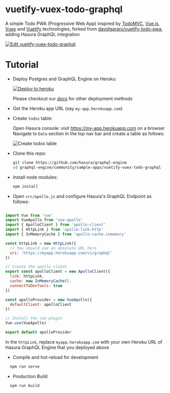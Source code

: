 # vuetify-vuex-todo-graphql
A simple Todo PWA (Progressive Web App) inspired by [TodoMVC](http://todomvc.com), [Vue.js](https://vuejs.org), [Vuex](https://vuex.vuejs.org) and [Vuetify](https://vuetifyjs.com) technologies, forked from [davidgararo/vuetify-todo-pwa](https://github.com/davidgaroro/vuetify-todo-pwa), adding Hasura GraphQL integration

[![Edit vuetify-vuex-todo-graphql](https://codesandbox.io/static/img/play-codesandbox.svg)](https://codesandbox.io/s/github/hasura/graphql-engine/tree/master/community/sample-apps/vuetify-vuex-todo-graphql?fontsize=14)

# Tutorial

- Deploy Postgres and GraphQL Engine on Heroku:
  
  [![Deploy to
  heroku](https://www.herokucdn.com/deploy/button.svg)](https://heroku.com/deploy?template=https://github.com/hasura/graphql-engine-heroku)

  Please checkout our [docs](https://hasura.io/docs/latest/graphql/core/deployment/index.html) for other deployment methods

- Get the Heroku app URL (say `my-app.herokuapp.com`)
- Create `todos` table:
  
  Open Hasura console: visit https://my-app.herokuapp.com on a browser  
  Navigate to `Data` section in the top nav bar and create a table as follows:

  ![Create todos table](https://storage.googleapis.com/graphql-engine-cdn.hasura.io/assets/vuetify-vuex-todo-graphql/create_table_todos.png)

- Clone this repo:
  ```bash
  git clone https://github.com/hasura/graphql-engine
  cd graphql-engine/community/sample-apps/vuetify-vuex-todo-graphql
  ```

- Install node modules:
  ```bash
  npm install
  ```

- Open `src/apollo.js` and configure Hasura's GraphQL Endpoint as follows: 
```js

import Vue from 'vue'
import VueApollo from 'vue-apollo'
import { ApolloClient } from 'apollo-client'
import { HttpLink } from 'apollo-link-http'
import { InMemoryCache } from 'apollo-cache-inmemory'

const httpLink = new HttpLink({
  // You should use an absolute URL here
  uri: 'https://myapp.herokuapp.com/v1/graphql'
})

// Create the apollo client
export const apolloClient = new ApolloClient({
  link: httpLink,
  cache: new InMemoryCache(),
  connectToDevTools: true
})

const apolloProvider = new VueApollo({
  defaultClient: apolloClient
})

// Install the vue plugin
Vue.use(VueApollo)

export default apolloProvider

```

In the `httpLink`, replace `myapp.herokuapp.com` with your own Heroku URL of Hasura GraphQL Engine that you deployed above

- Compile and hot-reload for development
```bash
  npm run serve
```

- Production Build
```bash
  npm run build
```

